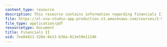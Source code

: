 ```yaml
---
content_type: resource
description: This resource contains information regarding financials II.
file: https://ol-ocw-studio-app-production.s3.amazonaws.com/courses/2-96-management-in-engineering-fall-2012/7ee84421328e8e13b36a813e59e11246_MIT2_96F12_lec05.pdf
file_type: application/pdf
resourcetype: Document
title: Financials II
uid: 7ee84421-328e-8e13-b36a-813e59e11246
---
```

